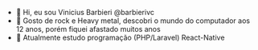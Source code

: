 - 👋 Hi, eu sou Vinicius Barbieri @barbierivc
- 👀 Gosto de rock e Heavy metal, descobri o mundo do computador aos 12 anos, porém fiquei afastado muitos anos
- 🌱 Atualmente estudo programação (PHP/Laravel) React-Native


<!---
barbierivc/barbierivc is a ✨ special ✨ repository because its `README.md` (this file) appears on your GitHub profile.
You can click the Preview link to take a look at your changes.
--->
